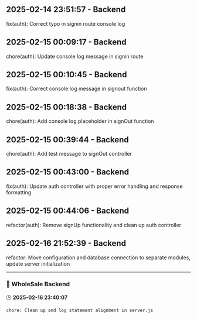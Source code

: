 

## 2025-02-14 23:51:57 - Backend

fix(auth): Correct typo in signin route console log



## 2025-02-15 00:09:17 - Backend

chore(auth): Update console log message in signin route


## 2025-02-15 00:10:45 - Backend

fix(auth): Correct console log message in signout function


## 2025-02-15 00:18:38 - Backend

chore(auth): Add console log placeholder in signOut function


## 2025-02-15 00:39:44 - Backend

chore(auth): Add test message to signOut controller


## 2025-02-15 00:43:00 - Backend

fix(auth): Update auth controller with proper error handling and response formatting


## 2025-02-15 00:44:06 - Backend

refactor(auth): Remove signUp functionality and clean up auth controller


## 2025-02-16 21:52:39 - Backend

refactor: Move configuration and database connection to separate modules, update server initialization

---

### **📌 WholeSale Backend**
🕒 **2025-02-16 23:40:07**

```
chore: Clean up and log statement alignment in server.js
```

